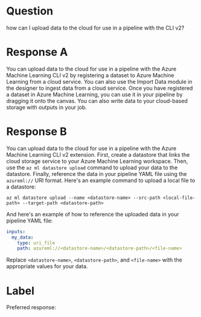 
# Question

how can I upload data to the cloud for use in a pipeline with the CLI v2?

# Response A

You can upload data to the cloud for use in a pipeline with the Azure Machine Learning CLI v2 by registering a dataset to Azure Machine Learning from a cloud service. You can also use the Import Data module in the designer to ingest data from a cloud service. Once you have registered a dataset in Azure Machine Learning, you can use it in your pipeline by dragging it onto the canvas. You can also write data to your cloud-based storage with outputs in your job.

# Response B

You can upload data to the cloud for use in a pipeline with the Azure Machine Learning CLI v2 extension. First, create a datastore that links the cloud storage service to your Azure Machine Learning workspace. Then, use the `az ml datastore upload` command to upload your data to the datastore. Finally, reference the data in your pipeline YAML file using the `azureml://` URI format. Here's an example command to upload a local file to a datastore:

```
az ml datastore upload --name <datastore-name> --src-path <local-file-path> --target-path <datastore-path>
```

And here's an example of how to reference the uploaded data in your pipeline YAML file:

```yaml
inputs:
  my_data:
    type: uri_file
    path: azureml://<datastore-name>/<datastore-path>/<file-name>
```

Replace `<datastore-name>`, `<datastore-path>`, and `<file-name>` with the appropriate values for your data.

# Label

Preferred response: 
